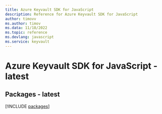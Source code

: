 ```yaml
---
title: Azure Keyvault SDK for JavaScript
description: Reference for Azure Keyvault SDK for JavaScript
author: timovv
ms.author: timov
ms.data: 11/18/2022
ms.topic: reference
ms.devlang: javascript
ms.service: keyvault
---
```

# Azure Keyvault SDK for JavaScript - latest
## Packages - latest
[!INCLUDE [packages](keyvault-index.md)]